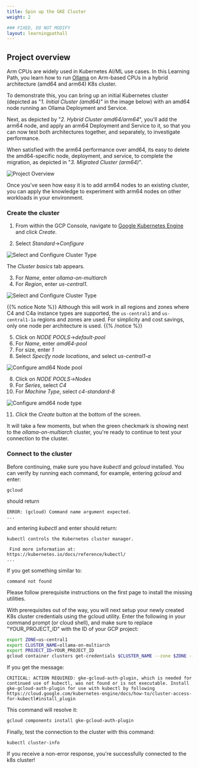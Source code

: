 ```yaml
---
title: Spin up the GKE Cluster
weight: 2

### FIXED, DO NOT MODIFY
layout: learningpathall
---
```


## Project overview

Arm CPUs are widely used in Kubernetes AI/ML use cases. In this Learning Path, you learn how to run [Ollama](https://ollama.com/) on Arm-based CPUs in a hybrid architecture (amd64 and arm64) K8s cluster.

To demonstrate this, you can bring up an initial Kubernetes cluster (depicted as "*1. Initial Cluster (amd64)*" in the image below) with an amd64 node running an Ollama Deployment and Service.

Next, as depicted by "*2. Hybrid Cluster amd64/arm64*", you'll add the arm64 node, and apply an arm64 Deployment and Service to it, so that you can now test both architectures together, and separately, to investigate performance. 

When satisfied with the arm64 performance over amd64, its easy to delete the amd64-specific node, deployment, and service, to complete the migration, as depicted in "*3. Migrated Cluster (arm64)*".

![Project Overview](images/general_flow.png)

Once you've seen how easy it is to add arm64 nodes to an existing cluster, you can apply the knowledge to experiment with arm64 nodes on other workloads in your environment.
 
### Create the cluster

1. From within the GCP Console, navigate to [Google Kubernetes Engine](https://console.cloud.google.com/kubernetes/list/overview) and click *Create*.

2. Select *Standard*->*Configure*

![Select and Configure Cluster Type](images/select_standard.png)

The *Cluster basics* tab appears.

3. For *Name*, enter *ollama-on-multiarch*
4. For *Region*, enter *us-central1*.

![Select and Configure Cluster Type](images/cluster_basics.png)

{{% notice Note %}}
Although this will work in all regions and zones where C4 and C4a instance types are supported, the `us-central1` and `us-central1-1a` regions and zones are used. For simplicity and cost savings, only one node per architecture is used. 
{{% /notice %}}

5. Click on *NODE POOLS*->*default-pool*
6. For *Name*, enter *amd64-pool*
7. For size, enter *1*
8. Select *Specify node locations*, and select *us-central1-a*

![Configure amd64 Node pool](images/x86-node-pool.png)


8. Click on *NODE POOLS*->*Nodes*
9. For *Series*, select *C4*
10. For *Machine Type*, select *c4-standard-8*

![Configure amd64 node type](images/configure-x86-note-type.png)

11. *Click* the *Create* button at the bottom of the screen.

It will take a few moments, but when the green checkmark is showing next to the *ollama-on-multiarch* cluster, you're ready to continue to test your connection to the cluster.

### Connect to the cluster

Before continuing, make sure you have *kubectl* and *gcloud* installed.  You can verify by running each command, for example, entering *gcloud* and enter:

```commandline
gcloud
```
should return
```commandline
ERROR: (gcloud) Command name argument expected.
... 
```
and entering *kubectl* and enter should return:

```commandline
kubectl controls the Kubernetes cluster manager.

 Find more information at: https://kubernetes.io/docs/reference/kubectl/
...
```
If you get something similar to:

```commandline
command not found
```

Please follow prerequisite instructions on the first page to install the missing utilities.

With prerequisites out of the way, you will next setup your newly created K8s cluster credentials using the gcloud utility.  Enter the following in your command prompt (or cloud shell), and make sure to replace "YOUR_PROJECT_ID" with the ID of your GCP project:

```bash
export ZONE=us-central1
export CLUSTER_NAME=ollama-on-multiarch
export PROJECT_ID=YOUR_PROJECT_ID
gcloud container clusters get-credentials $CLUSTER_NAME --zone $ZONE --project $PROJECT_ID
```
If you get the message:

```commandline
CRITICAL: ACTION REQUIRED: gke-gcloud-auth-plugin, which is needed for continued use of kubectl, was not found or is not executable. Install gke-gcloud-auth-plugin for use with kubectl by following https://cloud.google.com/kubernetes-engine/docs/how-to/cluster-access-for-kubectl#install_plugin
```
This command will resolve it:

```bash
gcloud components install gke-gcloud-auth-plugin
```
Finally, test the connection to the cluster with this command:

```commandline
kubectl cluster-info
```
If you receive a non-error response, you're successfully connected to the k8s cluster!